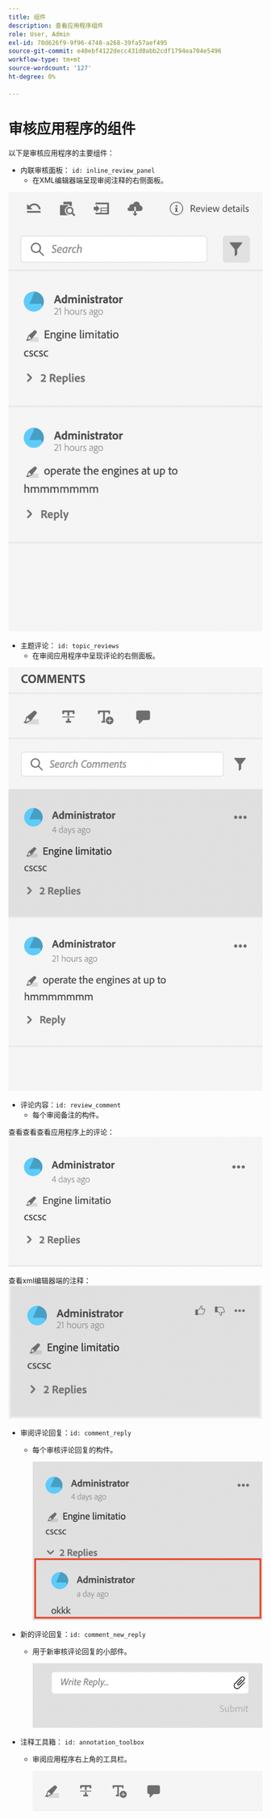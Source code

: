 ```yaml
---
title: 组件
description: 查看应用程序组件
role: User, Admin
exl-id: 78d626f9-9f96-4748-a268-39fa57aef495
source-git-commit: e40ebf4122decc431d0abb2cdf1794ea704e5496
workflow-type: tm+mt
source-wordcount: '127'
ht-degree: 0%

---
```


# 审核应用程序的组件

以下是审核应用程序的主要组件：

- 内联审核面板： `id: inline_review_panel`
   - 在XML编辑器端呈现审阅注释的右侧面板。

![内联审核面板屏幕截图](./imgs/inline_review.png)

- 主题评论： `id: topic_reviews`
   - 在审阅应用程序中呈现评论的右侧面板。

![主题审核面板屏幕截图](./imgs/topic_reviews.png)

- 评论内容：`id: review_comment`
   - 每个审阅备注的构件。

查看查看查看应用程序上的评论：
![审阅评论截图](./imgs/review_comment.png)

查看xml编辑器端的注释：
![审阅评论截图](./imgs/review_comment_xmleditor.png)

- 审阅评论回复：`id: comment_reply`
   - 每个审核评论回复的构件。

     ![查看评论回复屏幕截图](./imgs/reply.png)

- 新的评论回复：`id: comment_new_reply`
   - 用于新审核评论回复的小部件。

     ![新评论回复屏幕截图](./imgs/new_reply.png)

- 注释工具箱： `id: annotation_toolbox`
   - 审阅应用程序右上角的工具栏。

     ![注释工具箱屏幕快照](./imgs/annotation_toolbox.png)
